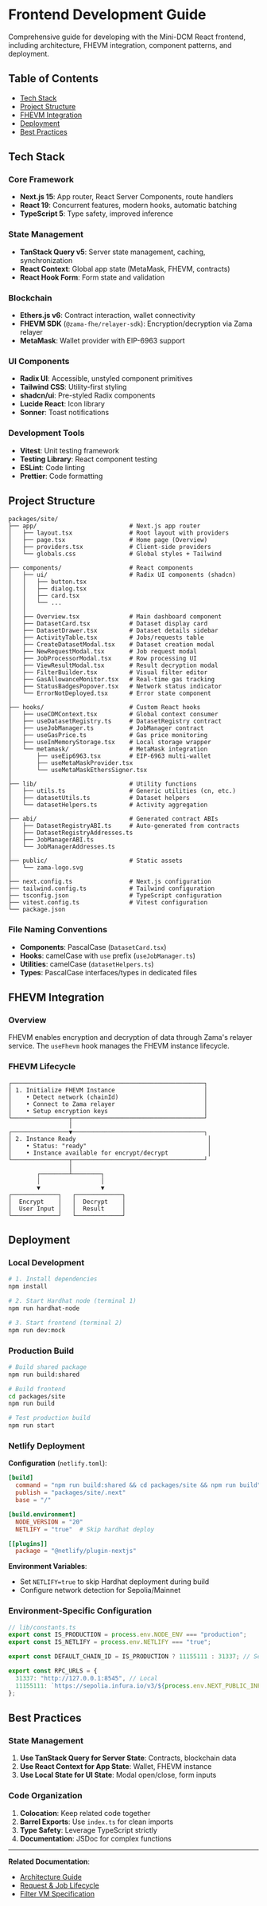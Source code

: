 # Frontend Development Guide

Comprehensive guide for developing with the Mini-DCM React frontend, including architecture, FHEVM integration, component patterns, and deployment.

## Table of Contents

- [Tech Stack](#tech-stack)
- [Project Structure](#project-structure)
- [FHEVM Integration](#fhevm-integration)
- [Deployment](#deployment)
- [Best Practices](#best-practices)

## Tech Stack

### Core Framework

- **Next.js 15**: App router, React Server Components, route handlers
- **React 19**: Concurrent features, modern hooks, automatic batching
- **TypeScript 5**: Type safety, improved inference

### State Management

- **TanStack Query v5**: Server state management, caching, synchronization
- **React Context**: Global app state (MetaMask, FHEVM, contracts)
- **React Hook Form**: Form state and validation

### Blockchain

- **Ethers.js v6**: Contract interaction, wallet connectivity
- **FHEVM SDK** (`@zama-fhe/relayer-sdk`): Encryption/decryption via Zama relayer
- **MetaMask**: Wallet provider with EIP-6963 support

### UI Components

- **Radix UI**: Accessible, unstyled component primitives
- **Tailwind CSS**: Utility-first styling
- **shadcn/ui**: Pre-styled Radix components
- **Lucide React**: Icon library
- **Sonner**: Toast notifications

### Development Tools

- **Vitest**: Unit testing framework
- **Testing Library**: React component testing
- **ESLint**: Code linting
- **Prettier**: Code formatting

## Project Structure

```
packages/site/
├── app/                          # Next.js app router
│   ├── layout.tsx                # Root layout with providers
│   ├── page.tsx                  # Home page (Overview)
│   ├── providers.tsx             # Client-side providers
│   └── globals.css               # Global styles + Tailwind
│
├── components/                   # React components
│   ├── ui/                       # Radix UI components (shadcn)
│   │   ├── button.tsx
│   │   ├── dialog.tsx
│   │   ├── card.tsx
│   │   └── ...
│   │
│   ├── Overview.tsx              # Main dashboard component
│   ├── DatasetCard.tsx           # Dataset display card
│   ├── DatasetDrawer.tsx         # Dataset details sidebar
│   ├── ActivityTable.tsx         # Jobs/requests table
│   ├── CreateDatasetModal.tsx    # Dataset creation modal
│   ├── NewRequestModal.tsx       # Job request modal
│   ├── JobProcessorModal.tsx     # Row processing UI
│   ├── ViewResultModal.tsx       # Result decryption modal
│   ├── FilterBuilder.tsx         # Visual filter editor
│   ├── GasAllowanceMonitor.tsx   # Real-time gas tracking
│   ├── StatusBadgesPopover.tsx   # Network status indicator
│   └── ErrorNotDeployed.tsx      # Error state component
│
├── hooks/                        # Custom React hooks
│   ├── useCDMContext.tsx         # Global context consumer
│   ├── useDatasetRegistry.ts     # DatasetRegistry contract
│   ├── useJobManager.ts          # JobManager contract
│   ├── useGasPrice.ts            # Gas price monitoring
│   ├── useInMemoryStorage.tsx    # Local storage wrapper
│   └── metamask/                 # MetaMask integration
│       ├── useEip6963.tsx        # EIP-6963 multi-wallet
│       ├── useMetaMaskProvider.tsx
│       └── useMetaMaskEthersSigner.tsx
│
├── lib/                          # Utility functions
│   ├── utils.ts                  # Generic utilities (cn, etc.)
│   ├── datasetUtils.ts           # Dataset helpers
│   └── datasetHelpers.ts         # Activity aggregation
│
├── abi/                          # Generated contract ABIs
│   ├── DatasetRegistryABI.ts     # Auto-generated from contracts
│   ├── DatasetRegistryAddresses.ts
│   ├── JobManagerABI.ts
│   └── JobManagerAddresses.ts
│
├── public/                       # Static assets
│   └── zama-logo.svg
│
├── next.config.ts                # Next.js configuration
├── tailwind.config.ts            # Tailwind configuration
├── tsconfig.json                 # TypeScript configuration
├── vitest.config.ts              # Vitest configuration
└── package.json
```

### File Naming Conventions

- **Components**: PascalCase (`DatasetCard.tsx`)
- **Hooks**: camelCase with `use` prefix (`useJobManager.ts`)
- **Utilities**: camelCase (`datasetHelpers.ts`)
- **Types**: PascalCase interfaces/types in dedicated files

## FHEVM Integration

### Overview

FHEVM enables encryption and decryption of data through Zama's relayer service. The `useFhevm` hook manages the FHEVM instance lifecycle.

### FHEVM Lifecycle

```
┌──────────────────────────────────────────────────────┐
│ 1. Initialize FHEVM Instance                         │
│    • Detect network (chainId)                        │
│    • Connect to Zama relayer                         │
│    • Setup encryption keys                           │
└────────────────┬─────────────────────────────────────┘
                 │
┌────────────────▼─────────────────────────────────────┐
│ 2. Instance Ready                                     │
│    • Status: "ready"                                  │
│    • Instance available for encrypt/decrypt           │
└────────────────┬─────────────────────────────────────┘
                 │
        ┌────────┴────────┐
        │                 │
        ▼                 ▼
┌─────────────┐   ┌─────────────┐
│  Encrypt    │   │  Decrypt    │
│  User Input │   │  Result     │
└─────────────┘   └─────────────┘
```

## Deployment

### Local Development

```bash
# 1. Install dependencies
npm install

# 2. Start Hardhat node (terminal 1)
npm run hardhat-node

# 3. Start frontend (terminal 2)
npm run dev:mock
```

### Production Build

```bash
# Build shared package
npm run build:shared

# Build frontend
cd packages/site
npm run build

# Test production build
npm run start
```

### Netlify Deployment

**Configuration** (`netlify.toml`):

```toml
[build]
  command = "npm run build:shared && cd packages/site && npm run build"
  publish = "packages/site/.next"
  base = "/"

[build.environment]
  NODE_VERSION = "20"
  NETLIFY = "true"  # Skip hardhat deploy

[[plugins]]
  package = "@netlify/plugin-nextjs"
```

**Environment Variables**:

- Set `NETLIFY=true` to skip Hardhat deployment during build
- Configure network detection for Sepolia/Mainnet

### Environment-Specific Configuration

```typescript
// lib/constants.ts
export const IS_PRODUCTION = process.env.NODE_ENV === "production";
export const IS_NETLIFY = process.env.NETLIFY === "true";

export const DEFAULT_CHAIN_ID = IS_PRODUCTION ? 11155111 : 31337; // Sepolia : Hardhat

export const RPC_URLS = {
  31337: "http://127.0.0.1:8545", // Local
  11155111: `https://sepolia.infura.io/v3/${process.env.NEXT_PUBLIC_INFURA_KEY}`,
};
```

## Best Practices

### State Management

1. **Use TanStack Query for Server State**: Contracts, blockchain data
2. **Use React Context for App State**: Wallet, FHEVM instance
3. **Use Local State for UI State**: Modal open/close, form inputs

### Code Organization

1. **Colocation**: Keep related code together
2. **Barrel Exports**: Use `index.ts` for clean imports
3. **Type Safety**: Leverage TypeScript strictly
4. **Documentation**: JSDoc for complex functions

---

**Related Documentation**:

- [Architecture Guide](ARCHITECTURE.md)
- [Request & Job Lifecycle](REQUEST_JOB_LIFECYCLE.md)
- [Filter VM Specification](FILTER_VM.md)
